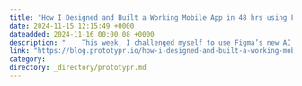 ```yaml
---
title: "How I Designed and Built a Working Mobile App in 48 hrs using Figma’s New AI"
date: 2024-11-15 12:15:49 +0000
dateadded: 2024-11-16 00:00:08 +0000
description: "    This week, I challenged myself to use Figma’s new AI features to do my product design job— here’s what happened…  Continue reading on Prototypr »  "
link: "https://blog.prototypr.io/how-i-designed-and-built-a-working-mobile-app-in-48-hrs-using-figmas-new-ai-aa64d8c84c75?source=rss----eb297ea1161a---4"
category:
directory: _directory/prototypr.md
---
```


